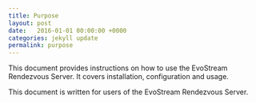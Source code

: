 ```yaml
---
title: Purpose
layout: post
date:   2016-01-01 00:00:00 +0000
categories: jekyll update
permalink: purpose
---
```


This document provides instructions on how to use the EvoStream Rendezvous Server. It covers installation, configuration and usage.

This document is written for users of the EvoStream Rendezvous Server.

